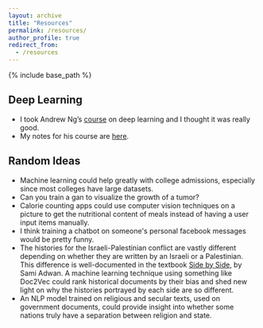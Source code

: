 ```yaml
---
layout: archive
title: "Resources"
permalink: /resources/
author_profile: true
redirect_from:
  - /resources
---
```


{% include base_path %}

Deep Learning
------
* I took Andrew Ng’s [course](http://www.coursera.org/deep-learning‎) on deep learning and I thought it was really good.
* My notes for his course are [here](https://github.com/jasonwei20/course-notes/blob/master/Machine_Learning_Notes.pdf).

Random Ideas
------
* Machine learning could help greatly with college admissions, especially since most colleges have large datasets.
* Can you train a gan to visualize the growth of a tumor?
* Calorie counting apps could use computer vision techniques on a picture to get the nutritional content of meals instead of having a user input items manually.
* I think training a chatbot on someone's personal facebook messages would be pretty funny.
* The histories for the Israeli-Palestinian conflict are vastly different depending on whether they are written by an Israeli or a Palestinian. This difference is well-documented in the textbook [Side by Side](https://www.amazon.com/Side-Parallel-Histories-Israel-Palestine/dp/1595586830), by Sami Adwan. A machine learning technique using something like Doc2Vec could rank historical documents by their bias and shed new light on why the histories portrayed by each side are so different.
* An NLP model trained on religious and secular texts, used on government documents, could provide insight into whether some nations truly have a separation between religion and state.

